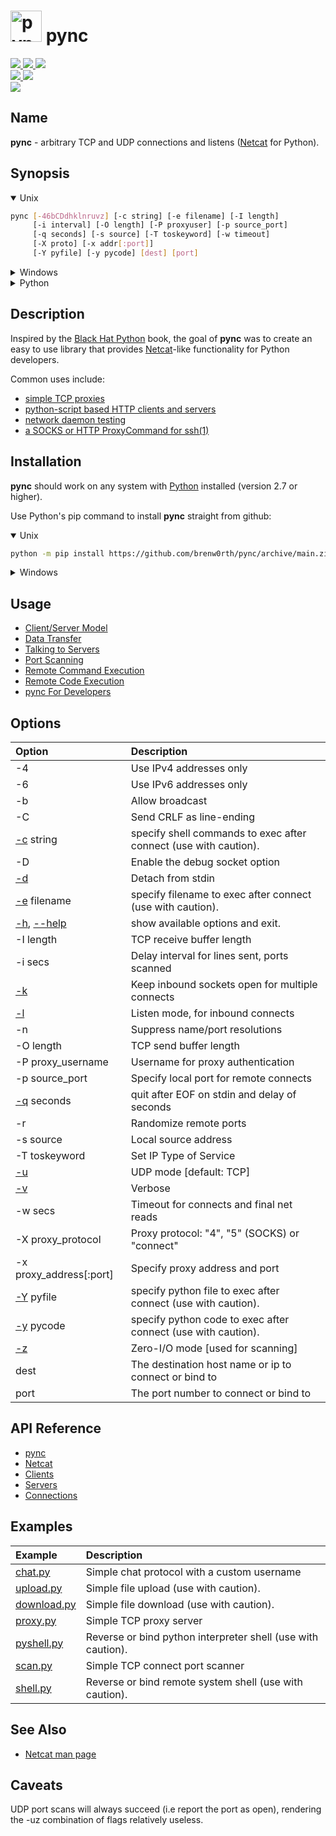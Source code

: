 <h1 align="left">
  <a href="https://github.com/brenw0rth/pync"><img src="identicon.png" alt="pync" width=50></a>
  pync
</h1>

<p align="left">
  <a href="https://www.python.org/">
    <img src="https://img.shields.io/badge/Made%20with-Python-1f425f.svg">
  </a>
  <a href="https://gitHub.com/brenw0rth/pync/stargazers/">
    <img src="https://badgen.net/github/stars/brenw0rth/pync">
  </a>
  <a href="https://gitHub.com/brenw0rth/pync/network/members">
    <img src="https://badgen.net/github/forks/brenw0rth/pync">
  </a>

  </br>

  <a href="https://github.com/brenw0rth/pync/actions/workflows/python-package.yml">
    <img src="https://github.com/brenw0rth/pync/actions/workflows/python-package.yml/badge.svg">
  </a>
  <a href="https://readthedocs.org/projects/pync/">
    <img src="https://readthedocs.org/projects/pync/badge/?version=latest">
  </a>

  </br>

  <a href="https://github.com/brenw0rth/pync/blob/main/LICENSE">
    <img src="https://img.shields.io/github/license/brenw0rth/pync">
  </a>
</p>

## Name
**pync** - arbitrary TCP and UDP connections and listens ([Netcat](https://en.wikipedia.org/wiki/Netcat) for Python).

## Synopsis
<details open>
<summary>Unix</summary>

```sh
pync [-46bCDdhklnruvz] [-c string] [-e filename] [-I length]
     [-i interval] [-O length] [-P proxyuser] [-p source_port]
     [-q seconds] [-s source] [-T toskeyword] [-w timeout]
     [-X proto] [-x addr[:port]]
     [-Y pyfile] [-y pycode] [dest] [port]
```
</details>

<details>
<summary>Windows</summary>

```sh
py -m pync [-46bCDdhklnruvz] [-c string] [-e filename] [-I length]
           [-i interval] [-O length] [-P proxy_username] [-p source_port]
           [-q seconds] [-s source] [-T toskeyword] [-w timeout]
           [-X proxy_protocol] [-x proxy_address[:port]]
           [-Y pyfile] [-y pycode] [dest] [port]
```
</details>

<details>
<summary>Python</summary>

```python
from pync import pync
args = '''[-46bCDdhklnruvz] [-c string] [-e filename] [-I length]
          [-i interval] [-O length] [-P proxyuser] [-p source_port]
          [-q seconds] [-s source] [-T toskeyword] [-w timeout]
          [-X proto] [-x addr[:port]]
          [-Y pyfile] [-y pycode] [dest] [port]'''
pync(args, stdin, stdout, stderr)
```
</details>

## Description
Inspired by the [Black Hat Python](https://nostarch.com/black-hat-python2E) book,
the goal of **pync** was to create an easy to use library that
provides [Netcat](https://en.wikipedia.org/wiki/Netcat)-like functionality for Python developers.</br>

Common uses include:
* [simple TCP proxies](https://pync.readthedocs.io/en/latest/common/tcp-proxy.html)
* [python-script based HTTP clients and servers](https://pync.readthedocs.io/en/latest/common/http.html)
* [network daemon testing](https://pync.readthedocs.io/en/latest/common/network-testing.html)
* [a SOCKS or HTTP ProxyCommand for ssh(1)](https://pync.readthedocs.io/en/latest/common/proxy-command.html)

## Installation
**pync** should work on any system with  [Python](https://www.python.org/)
installed (version 2.7 or higher).

Use Python's pip command to install **pync** straight from github:
<details open>
<summary>Unix</summary>

```sh
python -m pip install https://github.com/brenw0rth/pync/archive/main.zip
```
</details>

<details>
<summary>Windows</summary>

```sh
py -m pip install https://github.com/brenw0rth/pync/archive/main.zip
```
</details>

## Usage
* [Client/Server Model](https://pync.readthedocs.io/en/latest/usage/client-server.html)
* [Data Transfer](https://pync.readthedocs.io/en/latest/usage/data-transfer.html)
* [Talking to Servers](https://pync.readthedocs.io/en/latest/usage/talking-to-servers.html)
* [Port Scanning](https://pync.readthedocs.io/en/latest/usage/port-scanning.html)
* [Remote Command Execution](https://pync.readthedocs.io/en/latest/usage/remote-command-exec.html)
* [Remote Code Execution](https://pync.readthedocs.io/en/latest/usage/remote-code-exec.html)
* [pync For Developers](https://pync.readthedocs.io/en/latest/usage/pync-for-devs.html)

## Options

| Option         | Description
| :------------- | :----------
| -4             | Use IPv4 addresses only
| -6             | Use IPv6 addresses only
| -b             | Allow broadcast
| -C             | Send CRLF as line-ending
| [-c](https://pync.readthedocs.io/en/latest/options/exec.html) string | specify shell commands to exec after connect (use with caution).
| -D             | Enable the debug socket option
| [-d](https://pync.readthedocs.io/en/latest/options/detach-stdin.html)             | Detach from stdin
| [-e](https://pync.readthedocs.io/en/latest/options/exec.html) filename | specify filename to exec after connect (use with caution).
| [-h](https://pync.readthedocs.io/en/latest/options/help.html), [--help](https://pync.readthedocs.io/en/latest/options/help.html) | show available options and exit.
| -I length      | TCP receive buffer length
| -i secs        | Delay interval for lines sent, ports scanned
| [-k](https://pync.readthedocs.io/en/latest/options/keep-server-open.html) | Keep inbound sockets open for multiple connects
| [-l](https://pync.readthedocs.io/en/latest/options/listen.html) | Listen mode, for inbound connects
| -n             | Suppress name/port resolutions
| -O length      | TCP send buffer length
| -P proxy_username | Username for proxy authentication
| -p source_port | Specify local port for remote connects
| [-q](https://pync.readthedocs.io/en/latest/options/quit-after-eof.html) seconds | quit after EOF on stdin and delay of seconds
| -r             | Randomize remote ports
| -s source      | Local source address
| -T toskeyword  | Set IP Type of Service
| [-u](https://pync.readthedocs.io/en/latest/options/udp.html) | UDP mode [default: TCP]
| [-v](https://pync.readthedocs.io/en/latest/options/verbose.html) | Verbose
| -w secs        | Timeout for connects and final net reads
| -X proxy_protocol | Proxy protocol: "4", "5" (SOCKS) or "connect"
| -x proxy_address[:port] | Specify proxy address and port
| [-Y](https://pync.readthedocs.io/en/latest/options/py-exec.html) pyfile | specify python file to exec after connect (use with caution).
| [-y](https://pync.readthedocs.io/en/latest/options/py-exec.html) pycode | specify python code to exec after connect (use with caution).
| [-z](https://pync.readthedocs.io/en/latest/options/zero-io.html) | Zero-I/O mode [used for scanning]
| dest           | The destination host name or ip to connect or bind to
| port           | The port number to connect or bind to

## API Reference
* [pync](https://pync.readthedocs.io/en/latest/api/pync.html)
* [Netcat](https://pync.readthedocs.io/en/latest/api/Netcat.html)
* [Clients](https://pync.readthedocs.io/en/latest/api/clients.html)
* [Servers](https://pync.readthedocs.io/en/latest/api/servers.html)
* [Connections](https://pync.readthedocs.io/en/latest/api/connections.html)

## Examples
| Example | Description
| :------ | :----------
| [chat.py](https://github.com/brenw0rth/pync/blob/main/examples/chat.py) | Simple chat protocol with a custom username
| [upload.py](https://github.com/brenw0rth/pync/blob/main/examples/upload.py) | Simple file upload (use with caution).
| [download.py](https://github.com/brenw0rth/pync/blob/main/examples/download.py) | Simple file download (use with caution).
| [proxy.py](https://github.com/brenw0rth/pync/blob/main/examples/proxy.py) | Simple TCP proxy server
| [pyshell.py](https://github.com/brenw0rth/pync/blob/main/examples/pyshell.py) | Reverse or bind python interpreter shell (use with caution).
| [scan.py](https://github.com/brenw0rth/pync/blob/main/examples/scan.py) | Simple TCP connect port scanner
| [shell.py](https://github.com/brenw0rth/pync/blob/main/examples/shell.py) | Reverse or bind remote system shell (use with caution).

## See Also
* [Netcat man page](https://helpmanual.io/man1/netcat/)

## Caveats
UDP port scans will always succeed (i.e report the port as open), rendering the -uz combination of flags
relatively useless.

